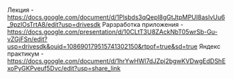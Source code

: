 Лекция - https://docs.google.com/document/d/1Plsbds3qQepl8gGtJtpMPUI8aslvUu6_9pzIOsTrtA8/edit?usp=drivesdk
Рарзработка приложения - https://docs.google.com/presentation/d/10CLtT3U8ZAckNbT05wrSb-Gu-vZGjFSn/edit?usp=drivesdk&ouid=108690179515741302150&rtpof=true&sd=true
Яндекс практикум - https://docs.google.com/document/d/1hrYwHWl7dJZpj2bgwKVDwgEdDShExoPyGKPveuf5Dvc/edit?usp=share_link
